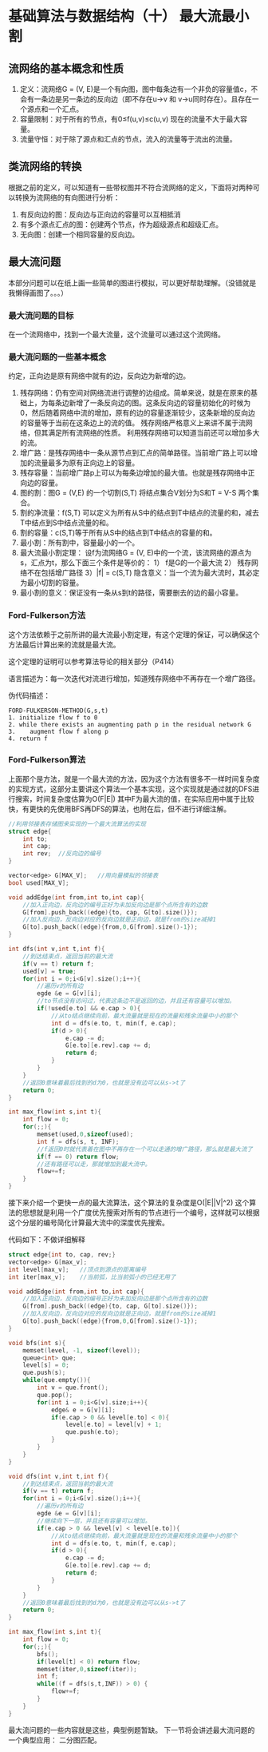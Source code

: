 # 基础算法与数据结构（十） 最大流最小割


## 流网络的基本概念和性质
1. 定义：流网络G = (V, E)是一个有向图，图中每条边有一个非负的容量值c，不会有一条边是另一条边的反向边（即不存在u->v 和 v->u同时存在）。且存在一个源点和一个汇点。
2. 容量限制：对于所有的节点，有0≤f(u,v)≤c(u,v)  现在的流量不大于最大容量。
3. 流量守恒：对于除了源点和汇点的节点，流入的流量等于流出的流量。

## 类流网络的转换
根据之前的定义，可以知道有一些带权图并不符合流网络的定义，下面将对两种可以转换为流网络的有向图进行分析：
1. 有反向边的图：反向边与正向边的容量可以互相抵消
2. 有多个源点汇点的图：创建两个节点，作为超级源点和超级汇点。
3. 无向图：创建一个相同容量的反向边。

## 最大流问题
本部分问题可以在纸上画一些简单的图进行模拟，可以更好帮助理解。（没错就是我懒得画图了。。。）

### 最大流问题的目标
在一个流网络中，找到一个最大流量，这个流量可以通过这个流网络。
### 最大流问题的一些基本概念
约定，正向边是原有网络中就有的边，反向边为新增的边。
1. 残存网络：仍有空间对网络流进行调整的边组成。简单来说，就是在原来的基础上，为每条边新增了一条反向边的图。这条反向边的容量初始化的时候为0，然后随着网络中流的增加，原有的边的容量逐渐较少，这条新增的反向边的容量等于当前在这条边上的流的值。
残存网络严格意义上来讲不属于流网络，但其满足所有流网络的性质。
利用残存网络可以知道当前还可以增加多大的流。
2. 增广路：是残存网络中一条从源节点到汇点的简单路径。当前增广路上可以增加的流量最多为原有正向边上的容量。
3. 残存容量：当前增广路p上可以为每条边增加的最大值。也就是残存网络中正向边的容量。
4. 图的割：图G = (V,E) 的一个切割(S,T) 将结点集合V划分为S和T = V-S 两个集合。
5. 割的净流量：f(S,T) 可以定义为所有从S中的结点到T中结点的流量的和，减去T中结点到S中结点流量的和。
6. 割的容量：c(S,T)等于所有从S中的结点到T中结点的容量的和。
7. 最小割：所有割中，容量最小的一个。
8. 最大流最小割定理：
设f为流网络G = (V, E)中的一个流，该流网络的源点为s，汇点为t，那么下面三个条件是等价的：
1） f是G的一个最大流   2） 残存网络不在包括增广路径 3）|f| = c(S,T) 
隐含意义：当一个流为最大流时，其必定为最小切割的容量。
9. 最小割的意义：保证没有一条从s到t的路径，需要删去的边的最小容量。
### Ford-Fulkerson方法
这个方法依赖于之前所讲的最大流最小割定理，有这个定理的保证，可以确保这个方法最后计算出来的流就是最大流。

这个定理的证明可以参考算法导论的相关部分（P414）

语言描述为：每一次迭代对流进行增加，知道残存网络中不再存在一个增广路径。

伪代码描述：
```
FORD-FULKERSON-METHOD(G,s,t)
1. initialize flow f to 0
2. while there exists an augmenting path p in the residual network G
3.    augment flow f along p
4. return f
```

### Ford-Fulkerson算法
上面那个是方法，就是一个最大流的方法，因为这个方法有很多不一样时间复杂度的实现方式，这部分主要讲这个算法一个基本实现，这个实现就是通过就的DFS进行搜索，时间复杂度估算为O(F|E|) 其中F为最大流的值，在实际应用中属于比较快，有更快的先使用BFS再DFS的算法，也附在后，但不进行详细注解。

```c++
//利用邻接表存储图来实现的一个最大流算法的实现
struct edge{
	int to;
	int cap;
	int rev;  //反向边的编号
}

vector<edge> G[MAX_V];   //用向量模拟的邻接表
bool used[MAX_V];

void addEdge(int from,int to,int cap){
	//加入正向边，反向边的编号正好为未加反向边是那个点所含有的边数
	G[from].push_back((edge){to, cap, G[to].size()});
	//加入反向边，反向边对应的反向边就是正向边，就是from的size减掉1
	G[to].push_back((edge){from,0,G[from].size()-1});
}

int dfs(int v,int t,int f){
	//到达结束点，返回当前的最大流
	if(v == t) return f;
	used[v] = true;
	for(int i = 0;i<G[v].size();i++){
		//遍历v的所有边
		egde &e = G[v][i];
		//to节点没有访问过，代表这条边不是返回的边，并且还有容量可以增加。
		if(!used[e.to] && e.cap > 0){
			//从to结点继续向前，最大流量就是现在的流量和残余流量中小的那个
			int d = dfs(e.to, t, min(f, e.cap);
			if(d > 0){
				e.cap -= d;
				G[e.to][e.rev].cap += d;
				return d;
			}
		}	
	}
	//返回0意味着最后找到的d为0，也就是没有边可以从s->t了
	return 0;
}

int max_flow(int s,int t){
	int flow = 0;
	for(;;){
		memset(used,0,sizeof(used);
		int f = dfs(s, t, INF);
		//f返回0时就代表着在图中不再存在一个可以走通的增广路径，那么就是最大流了
		if(f == 0) return flow;
		//还有路径可以走，那就增加到最大流中。
		flow+=f;
	}
}
```

接下来介绍一个更快一点的最大流算法，这个算法的复杂度是O(|E||V|^2)
这个算法的思想就是利用一个广度优先搜索对所有的节点进行一个编号，这样就可以根据这个分层的编号简化计算最大流中的深度优先搜索。

代码如下：不做详细解释
```c++
struct edge{int to, cap, rev;}
vector<edge> G[max_v];
int level[max_v];   //顶点到源点的距离编号
int iter[max_v];    //当前弧，比当前弧小的已经无用了

void addEdge(int from,int to,int cap){
	//加入正向边，反向边的编号正好为未加反向边是那个点所含有的边数
	G[from].push_back((edge){to, cap, G[to].size()});
	//加入反向边，反向边对应的反向边就是正向边，就是from的size减掉1
	G[to].push_back((edge){from,0,G[from].size()-1});
}

void bfs(int s){
	memset(level, -1, sizeof(level));
	queue<int> que;
	level[s] = 0;
	que.push(s);
	while(que.empty()){
		int v = que.front();
		que.pop();
		for(int i = 0;i<G[v].size;i++){
			edge& e = G[v][i];
			if(e.cap > 0 && level[e.to] < 0){
				level[e.to] = level[v] + 1;
				que.push(e.to);
			}
		}
	}
}

void dfs(int v,int t,int f){
	//到达结束点，返回当前的最大流
	if(v == t) return f;
	for(int i = 0;i<G[v].size();i++){
		//遍历v的所有边
		egde &e = G[v][i];
		//继续向下一层，并且还有容量可以增加。
		if(e.cap > 0 && level[v] < level[e.to]){
			//从to结点继续向前，最大流量就是现在的流量和残余流量中小的那个
			int d = dfs(e.to, t, min(f, e.cap);
			if(d > 0){
				e.cap -= d;
				G[e.to][e.rev].cap += d;
				return d;
			}
		}	
	}
	//返回0意味着最后找到的d为0，也就是没有边可以从s->t了
	return 0;
}

int max_flow(int s,int t){
	int flow = 0;
	for(;;){
		bfs();
		if(level[t] < 0) return flow;
		memset(iter,0,sizeof(iter));
		int f;
		while((f = dfs(s,t,INF)) > 0) {
			flow+=f;
		}
	}
}
```

最大流问题的一些内容就是这些，典型例题暂缺。
下一节将会讲述最大流问题的一个典型应用： 二分图匹配。




